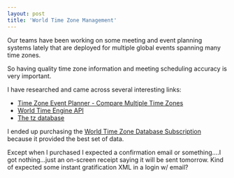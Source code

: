 ```yaml
---
layout: post
title: 'World Time Zone Management'
---
```

Our teams have been working on some meeting and event planning systems lately that are deployed for multiple global events spanning many time zones.<p></p>
So having quality time zone information and meeting scheduling accuracy is very important.<p></p>
I have researched and came across several interesting links:
<ul class="mainlist">
	<li><a href="http://http://www.timezoneconverter.com/cgi-bin/tzref.tzc">Time Zone Event Planner - Compare Multiple Time Zones</a></li>
	<li><a href="http://worldtimeengine.com/api/">World Time Engine API</a></li>
	<li><a href="ftp://elsie.nci.nih.gov/pub/">The tz database</a></li>
</ul>
I ended up purchasing the <a href="http://www.worldtimeserver.com/time_zone_guide/">World Time Zone Database Subscription</a> because it provided the best set of data.<p></p>
Except when I purchased I expected a confirmation email or something....I got nothing...just an on-screen receipt saying it will be sent tomorrow. Kind of expected some instant gratification XML in a login w/ email?